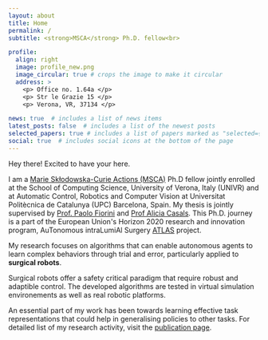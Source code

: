 ```yaml
---
layout: about
title: Home
permalink: /
subtitle: <strong>MSCA</strong> Ph.D. fellow<br>

profile:
  align: right
  image: profile_new.png
  image_circular: true # crops the image to make it circular
  address: >
    <p> Office no. 1.64a </p>
    <p> Str le Grazie 15 </p>
    <p> Verona, VR, 37134 </p>

news: true  # includes a list of news items
latest_posts: false  # includes a list of the newest posts
selected_papers: true # includes a list of papers marked as "selected={true}"
social: true  # includes social icons at the bottom of the page
---
```

Hey there! Excited to have your here.

I am a [Marie Skłodowska-Curie Actions (MSCA)](https://marie-sklodowska-curie-actions.ec.europa.eu/) Ph.D fellow jointly enrolled at the School of Computing Science, University of Verona, Italy (UNIVR) and at Automatic Control, Robotics and Computer Vision at Universitat Politècnica de Catalunya (UPC) Barcelona, Spain. My thesis is jointly supervised by [Prof. Paolo Fiorini](https://profs.sci.univr.it/~fiorini/) and [Prof Alicia Casals](https://futur.upc.edu/AliciaCasalsGelpi). This Ph.D. journey is a part of the European Union's Horizon 2020 research and innovation program, AuTonomous intraLumiAl Surgery [ATLAS](https://atlas-itn.eu/) project.


My research focuses on algorithms that can enable autonomous agents to learn complex behaviors through trial and error, particularly applied to **surgical robots**.
<!-- My research interest includes developing **Reinforcement Learning (RL)** methods for robotics application with specific emphasis on **surgical robots**.  -->
Surgical robots offer a safety critical paradigm that require robust and adaptible control. The developed algorithms are tested in virtual simulation environements as well as real robotic platforms.

An essential part of my work has been towards learning effective task representations that could help in generalising policies to other tasks.
For detailed list of my research activity, visit the [publication page](https://ameyapores.github.io/publications/).

<!-- Write your biography here. Tell the world about yourself. Link to your favorite [subreddit](http://reddit.com). You can put a picture in, too. The code is already in, just name your picture `prof_pic.jpg` and put it in the `img/` folder.

Put your address / P.O. box / other info right below your picture. You can also disable any of these elements by editing `profile` property of the YAML header of your `_pages/about.md`. Edit `_bibliography/papers.bib` and Jekyll will render your [publications page](/al-folio/publications/) automatically.

Link to your social media connections, too. This theme is set up to use [Font Awesome icons](http://fortawesome.github.io/Font-Awesome/) and [Academicons](https://jpswalsh.github.io/academicons/), like the ones below. Add your Facebook, Twitter, LinkedIn, Google Scholar, or just disable all of them. -->

